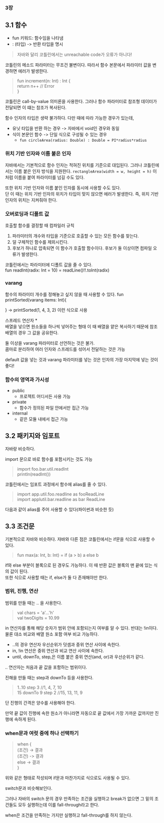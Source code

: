 ### 3장
## 3.1 함수
- fun 키워드: 함수임을 나타냄
- : (타입) -> 반환 타입을 명시

> 자바와 달리 코틀린에서는 unreachable code가 오류가 아니다!
>

코틀린의 메소드 파라미터는 무조건 불변이다. 따라서 함수 본문에서 파라미터 값을 변경하면 에러가 발생한다.
> fun increment(n: Int) : Int { <br>
> return n++ // Error <br>
> }

코틀린은 call-by-value 의미론을 사용한다. 그러나 함수 파라미터로 참조형 데이터가 전달되면 이 떄는 참조가 복사된다.

함수 인자의 타입은 생략 불가하다.
다만 때에 따라 가능한 경우가 있는데,
- 유닛 타입을 반환 하는 경우 -> 자바에서 void인 경우와 동일
- 식이 본문인 함수 -> 단일 식으로 구성될 수 있는 경우   
  - `fun circleArea(radius: Double) : Double = PI*radius*radius`
  
### 위치 기반 인자와 이름 붙은 인자
자바에서는 기본적으로 함수 인자는 적혀진 위치를 기준으로 대입된다. 그러나 코틀린에서는 이름 붙은 인자 방식을 지원한다.
`rectangleArea(width = w, height = h)`
이처럼 이름을 붙여 파라미터를 넘길 수도 있다.

또한 위치 기반 인자와 이름 붙인 인자를 동시에 사용할 수도 있다.   
단 이 때는 위치 기반 인자의 위치가 타입이 맞지 않으면 에러가 발생한다. 즉, 위치 기반 인자의 위치는 지켜줘야 한다.

### 오버로딩과 디폴트 값
호출할 함수를 결정할 때 컴파일러 규칙
1. 파라미터의 개수와 타입을 기준으로 호출할 수 있는 모든 함수를 찾는다.
2. 덜 구체적인 함수를 제외시킨다.
3. 후보가 하나로 압축되면 이 함수가 호출할 함수이다. 후보가 둘 이상이면 컴파일 오류가 발생한다.

코틀린에서는 파라미터에 디폴트 값을 줄 수 있다.  
fun readInt(radix: Int = 10) = readLine()!!.toInt(radix)

### varang
함수의 파라미터 개수를 정해놓고 싶지 않을 때 사용할 수 있다.
fun printSorted(varang items: Int){

}
-> printSorted(1, 4, 3, 2) 이런 식으로 사용

스프레드 연산자 *   
배열을 넣으면 원소들을 하나씩 넣어주는 형태 이 때 배열을 얕은 복사하기 때문에 참조 배열의 경우 그 값을 공유한다.

둘 이상을 varang 파라미터로 선언하는 것은 불가.   
콤마로 분리하여 여러 인자와 스프레드를 섞어서 전달하는 것은 가능

default 값을 넣는 것과 varang 파라미터를 넣는 것은 인자의 가장 마지막에 넣는 것이 좋다!

### 함수의 영역과 가시성
- public
  - 프로젝트 어디서든 사용 가능
- private
  - 함수가 정의된 파일 안에서만 접근 가능
- internal
  - 같은 모듈 내에서 접근 가능
  
## 3.2 패키지와 임포트
자바랑 비슷하다.
   
import 문으로 바로 함수를 포함시키는 것도 가능
>import foo.bar.util.readInt   
println(readInt())

코틀린에서는 임포트 과정에서 함수에 alias를 줄 수 있다.   
>import app.util.foo.readline as fooReadLine   
import applutil.bar.readline as bar ReadLine

다음과 같이 alias를 주어 사용할 수 있다(파이썬과 비슷한 듯)

## 3.3 조건문
기본적으로 자바와 비슷하다.
자바와 다른 점은 코틀린에서는 if문을 식으로 사용할 수 있다.
> fun max(a: Int, b: Int) = if (a > b) a else b

if와 else 부분이 블록으로 된 경우도 가능하다. 이 때 반환 값은 블록의 맨 끝에 있는 식의 값이 된다.   
또한 식으로 사용할 때는 if, else가 둘 다 존재해야만 한다.

### 범위, 진행, 연산
범위를 만들 때는 .. 을 사용한다.
> val chars = 'a'...'h'   
> val twoDigits = 10.99

in 연산자를 통해 해당 숫자가 범위 안에 포함되는지 여부를 알 수 있다. 반대는 !in이다. 물론 대소 비교와 배열 원소 포함 여부 비교 가능하다. 

- ..의 경우 연산자 우선순위가 덧셈과 중위 연산 사이에 속한다.   
- in, !in 연산은 중위 연산과 비교 연산 사이에 속한다.   
- until, downTo, step,은 이름 붙은 중위 연산(and, or)과 우선순위가 같다.

.. 연산자는 처음과 끝 값을 포함하는 범위이다.

진해을 만들 때는 step과 downTo 등을 사용한다.
> 1..10 step 3 //1, 4, 7, 10   
> 15 downTo 9 step 2 //15, 13, 11, 9

단 진행의 간격은 양수를 사용해야 한다.   

만약 끝 값이 진행에 속한 원소가 아니라면 자동으로 끝 값에서 가장 가까운 값까지만 진행에 속하게 된다.

### when문과 여럿 중에 하나 선택하기
> when {   
  (조건) -> 결과   
  (조건) -> 결과   
  else -> 결과   
}

위와 같은 형태로 작성되며 if문과 마찬가지로 식으로도 사용될 수 있다.

switch문과 비슷해보인다.   

그러나 자바의 switch 문의 경우 만족하는 조건을 실행하고 break가 없으면 그 밑의 조건들도 모두 실행하는데 이를 fall-through라고 한다.   

when은 조건을 만족하는 가지만 실행하고 fall-through를 하지 않는다.